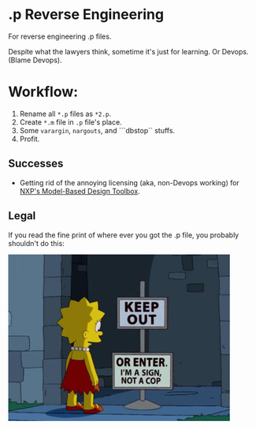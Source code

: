 # .p Reverse Engineering

For reverse engineering .p files.

Despite what the lawyers think, sometime it's just for learning. Or Devops. (Blame Devops).

# Workflow:

1. Rename all ```*.p``` files as ```*2.p```.
2. Create ```*.m``` file in ```.p``` file's place.
3. Some ```varargin```, ```nargouts```, and ```dbstop`` stuffs.
4. Profit.

## Successes

- Getting rid of the annoying licensing (aka, non-Devops working) for [NXP's Model-Based Design Toolbox](https://www.nxp.com/design/automotive-software-and-tools/model-based-design-toolbox:MC_TOOLBOX).


## Legal

If you read the fine print of where ever you got the .p file, you probably shouldn't do this:

![](.notacop.jpg)